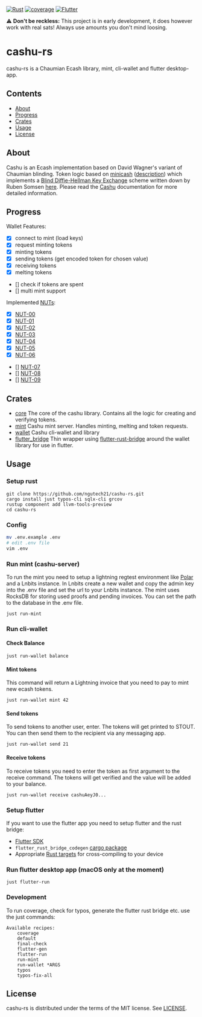 [![Rust](https://github.com/ngutech21/cashu-rs/actions/workflows/rust.yml/badge.svg?branch=master)](https://github.com/ngutech21/cashu-rs/actions/workflows/rust.yml)
[![coverage](https://img.shields.io/codecov/c/github/ngutech21/cashu-rs)](https://app.codecov.io/gh/ngutech21/cashu-rs/)
[![Flutter](https://github.com/ngutech21/cashu-rs/actions/workflows/flutter.yml/badge.svg?branch=master)](https://github.com/ngutech21/cashu-rs/actions/workflows/flutter.yml)


⚠️ **Don't be reckless:** This project is in early development, it does however work with real sats! Always use amounts you don't mind loosing. 

# cashu-rs
cashu-rs is a Chaumian Ecash library, mint, cli-wallet and flutter desktop-app. 

## Contents
- [About](#about)
- [Progress](#progress)
- [Crates](#crates)
- [Usage](#usage)
- [License](#license)

## About
Cashu is an Ecash implementation based on David Wagner's variant of Chaumian blinding. Token logic based
on [minicash](https://github.com/phyro/minicash) ([description](https://gist.github.com/phyro/935badc682057f418842c72961cf096c))
which implements a [Blind Diffie-Hellman Key Exchange](https://cypherpunks.venona.com/date/1996/03/msg01848.html) scheme
written down by Ruben Somsen [here](https://gist.github.com/RubenSomsen/be7a4760dd4596d06963d67baf140406). 
Please read the [Cashu](https://github.com/callebtc/cashu) documentation for more detailed information.



## Progress
Wallet Features:

- [x] connect to mint (load keys)
- [x] request minting tokens
- [x] minting tokens
- [x] sending tokens (get encoded token for chosen value)
- [x] receiving tokens
- [x] melting tokens
- [] check if tokens are spent
- [] multi mint support


Implemented [NUTs](https://github.com/cashubtc/nuts/):

- [x] [NUT-00](https://github.com/cashubtc/nuts/blob/main/00.md)
- [x] [NUT-01](https://github.com/cashubtc/nuts/blob/main/01.md)
- [x] [NUT-02](https://github.com/cashubtc/nuts/blob/main/02.md)
- [x] [NUT-03](https://github.com/cashubtc/nuts/blob/main/03.md)
- [x] [NUT-04](https://github.com/cashubtc/nuts/blob/main/04.md)
- [x] [NUT-05](https://github.com/cashubtc/nuts/blob/main/05.md)
- [x] [NUT-06](https://github.com/cashubtc/nuts/blob/main/06.md)
- [] [NUT-07](https://github.com/cashubtc/nuts/blob/main/07.md)
- [] [NUT-08](https://github.com/cashubtc/nuts/blob/main/08.md)
- [] [NUT-09](https://github.com/cashubtc/nuts/blob/main/09.md)







## Crates
- [core](./core) The core of the cashu library. Contains all the logic for creating and verifying tokens.
- [mint](./mint) Cashu mint server. Handles minting, melting and token requests.
- [wallet](./wallet) Cashu cli-wallet and library
- [flutter_bridge](./flutter/native) Thin wrapper using [flutter-rust-bridge](https://github.com/fzyzcjy/flutter_rust_bridge) around the wallet library for use in flutter. 

## Usage
### Setup rust
```
git clone https://github.com/ngutech21/cashu-rs.git
cargo install just typos-cli sqlx-cli grcov
rustup component add llvm-tools-preview
cd cashu-rs
```


### Config
```bash
mv .env.example .env
# edit .env file
vim .env
```

### Run mint (cashu-server)
To run the mint you need to setup a lightning regtest environment like [Polar](https://lightningpolar.com) and a Lnbits instance. In Lnbits create a new wallet and copy the admin key into the .env file and set the url to your Lnbits instance. The mint uses RocksDB for storing used proofs and pending invoices. You can set the path to the database in the .env file.
```
just run-mint
```


### Run cli-wallet
#### Check Balance
```
just run-wallet balance
```

#### Mint tokens
This command will return a Lightning invoice that you need to pay to mint new ecash tokens.
```
just run-wallet mint 42
```

#### Send tokens
To send tokens to another user, enter. The tokens will get printed to STOUT. You can then send them to the recipient via any messaging app.
```
just run-wallet send 21
```

#### Receive tokens
To receive tokens you need to enter the token as first argument to the receive command. The tokens will get verified and the value will be added to your balance.
```
just run-wallet receive cashuAeyJ0...
```



### Setup flutter
If you want to use the flutter app you need to setup flutter and the rust bridge:
- [Flutter SDK](https://docs.flutter.dev/get-started/install)
- `flutter_rust_bridge_codegen` [cargo package](https://cjycode.com/flutter_rust_bridge/integrate/deps.html#build-time-dependencies)
- Appropriate [Rust targets](https://rust-lang.github.io/rustup/cross-compilation.html) for cross-compiling to your device

### Run flutter desktop app (macOS only at the moment)
```
just flutter-run
```

### Development
To run coverage, check for typos, generate the flutter rust bridge etc. use the just commands:
```
Available recipes:
    coverage
    default
    final-check
    flutter-gen
    flutter-run
    run-mint
    run-wallet *ARGS
    typos
    typos-fix-all
```



## License

cashu-rs is distributed under the terms of the MIT license.
See [LICENSE](LICENSE).






